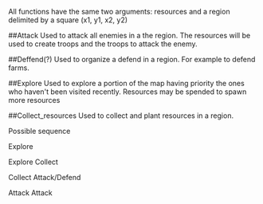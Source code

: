 All functions have the same two arguments: resources and a region delimited by a square (x1, y1, x2, y2)

##Attack
Used to attack all enemies in a the region. The resources will be used to create troops and the troops to attack the enemy.

##Deffend(?)
Used to organize a defend in a region. For example to defend farms.

##Explore
Used to explore a portion of the map having priority the ones who haven't been visited recently. Resources may be spended to spawn more resources

##Collect_resources
Used to collect and plant resources in a region.


Possible sequence

Explore

Explore Collect


Collect Attack/Defend

Attack Attack
